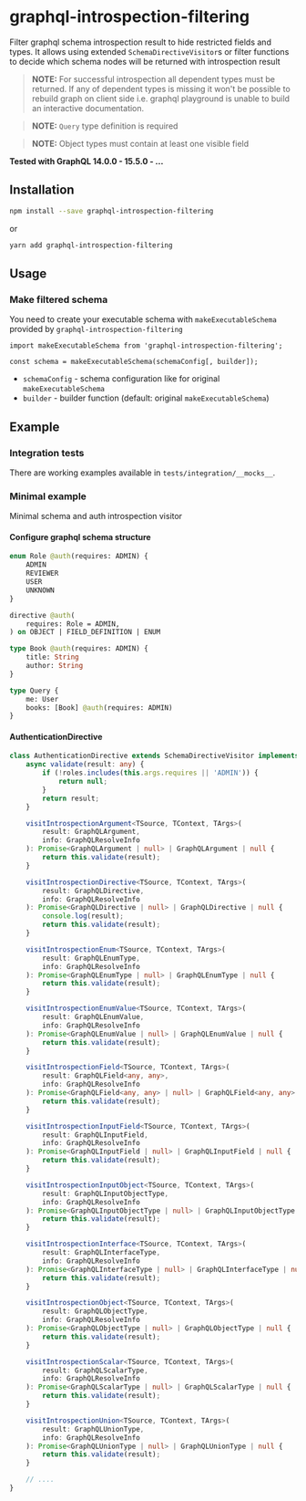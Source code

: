 # graphql-introspection-filtering

Filter graphql schema introspection result to hide restricted fields and types. 
It allows using extended `SchemaDirectiveVisitor`s or filter functions to decide which
schema nodes will be returned with introspection result  

> **NOTE:** For successful introspection all dependent types must be returned.
If any of dependent types is missing it won't be possible to rebuild graph on
client side i.e. graphql playground is unable to build an interactive documentation. 

> **NOTE:** `Query` type definition is required

> **NOTE:** Object types must contain at least one visible field

**Tested with GraphQL 14.0.0 - 15.5.0 - ...**

## Installation
```bash
npm install --save graphql-introspection-filtering
```
or
```bash
yarn add graphql-introspection-filtering
```

## Usage

### Make filtered schema
You need to create your executable schema with `makeExecutableSchema` provided by `graphql-introspection-filtering`
```
import makeExecutableSchema from 'graphql-introspection-filtering';

const schema = makeExecutableSchema(schemaConfig[, builder]);
```

- `schemaConfig` - schema configuration like for original `makeExecutableSchema`
- `builder` - builder function (default: original `makeExecutableSchema`)

## Example

### Integration tests
There are working examples available in `tests/integration/__mocks__`.

### Minimal example
Minimal schema and auth introspection visitor

#### Configure graphql schema structure
```graphql schema
enum Role @auth(requires: ADMIN) {
    ADMIN
    REVIEWER
    USER
    UNKNOWN
}

directive @auth(
    requires: Role = ADMIN,
) on OBJECT | FIELD_DEFINITION | ENUM

type Book @auth(requires: ADMIN) {
    title: String
    author: String
}

type Query {
    me: User
    books: [Book] @auth(requires: ADMIN)
}
```

#### AuthenticationDirective 
```ts
class AuthenticationDirective extends SchemaDirectiveVisitor implements IntrospectionDirectiveVisitor {
    async validate(result: any) {
        if (!roles.includes(this.args.requires || 'ADMIN')) {
            return null;
        }
        return result;
    }

    visitIntrospectionArgument<TSource, TContext, TArgs>(
        result: GraphQLArgument,
        info: GraphQLResolveInfo
    ): Promise<GraphQLArgument | null> | GraphQLArgument | null {
        return this.validate(result);
    }

    visitIntrospectionDirective<TSource, TContext, TArgs>(
        result: GraphQLDirective,
        info: GraphQLResolveInfo
    ): Promise<GraphQLDirective | null> | GraphQLDirective | null {
        console.log(result);
        return this.validate(result);
    }

    visitIntrospectionEnum<TSource, TContext, TArgs>(
        result: GraphQLEnumType,
        info: GraphQLResolveInfo
    ): Promise<GraphQLEnumType | null> | GraphQLEnumType | null {
        return this.validate(result);
    }

    visitIntrospectionEnumValue<TSource, TContext, TArgs>(
        result: GraphQLEnumValue,
        info: GraphQLResolveInfo
    ): Promise<GraphQLEnumValue | null> | GraphQLEnumValue | null {
        return this.validate(result);
    }

    visitIntrospectionField<TSource, TContext, TArgs>(
        result: GraphQLField<any, any>,
        info: GraphQLResolveInfo
    ): Promise<GraphQLField<any, any> | null> | GraphQLField<any, any> | null {
        return this.validate(result);
    }

    visitIntrospectionInputField<TSource, TContext, TArgs>(
        result: GraphQLInputField,
        info: GraphQLResolveInfo
    ): Promise<GraphQLInputField | null> | GraphQLInputField | null {
        return this.validate(result);
    }

    visitIntrospectionInputObject<TSource, TContext, TArgs>(
        result: GraphQLInputObjectType,
        info: GraphQLResolveInfo
    ): Promise<GraphQLInputObjectType | null> | GraphQLInputObjectType | null {
        return this.validate(result);
    }

    visitIntrospectionInterface<TSource, TContext, TArgs>(
        result: GraphQLInterfaceType,
        info: GraphQLResolveInfo
    ): Promise<GraphQLInterfaceType | null> | GraphQLInterfaceType | null {
        return this.validate(result);
    }

    visitIntrospectionObject<TSource, TContext, TArgs>(
        result: GraphQLObjectType,
        info: GraphQLResolveInfo
    ): Promise<GraphQLObjectType | null> | GraphQLObjectType | null {
        return this.validate(result);
    }

    visitIntrospectionScalar<TSource, TContext, TArgs>(
        result: GraphQLScalarType,
        info: GraphQLResolveInfo
    ): Promise<GraphQLScalarType | null> | GraphQLScalarType | null {
        return this.validate(result);
    }

    visitIntrospectionUnion<TSource, TContext, TArgs>(
        result: GraphQLUnionType,
        info: GraphQLResolveInfo
    ): Promise<GraphQLUnionType | null> | GraphQLUnionType | null {
        return this.validate(result);
    }

    // ....
}
```
